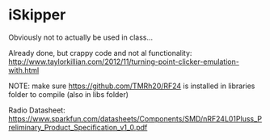 # iSkipper
Obviously not to actually be used in class...

Already done, but crappy code and not al functionality: http://www.taylorkillian.com/2012/11/turning-point-clicker-emulation-with.html


NOTE: make sure https://github.com/TMRh20/RF24 is installed in libraries folder to compile (also in libs folder)


Radio Datasheet: https://www.sparkfun.com/datasheets/Components/SMD/nRF24L01Pluss_Preliminary_Product_Specification_v1_0.pdf
